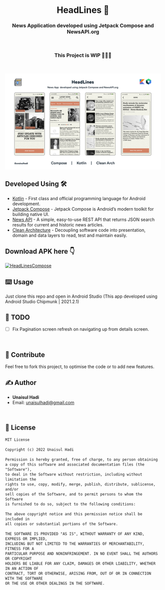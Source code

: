 <h1 align="center">HeadLines 📰</h1>
<h3 align="center">News Application developed using Jetpack Compose and NewsAPI.org</h3>
<br/>

<h3 align="center">This Project is WIP 👷‍♀️🚧</h1></br>

![App Cover](https://github.com/unaisulhadi/HeadLinesCompose/blob/main/art/screenshot.jpg?raw=true)

## Developed Using 🛠
- [Kotlin](https://kotlinlang.org/) - First class and official programming language for Android development.
- [Jetpack Compose](https://developer.android.com/jetpack/compose) - Jetpack Compose is Android’s modern toolkit for building native UI.
- [News API](https://newsapi.org) - A simple, easy-to-use REST API that returns JSON search results for current and historic news articles.
- [Clean Architecture](https://proandroiddev.com/android-clean-architecture-with-viewmodel-usecases-and-repositories-part-1-b9e63889a1aa) - Decoupling software code into presentation, domain and data layers to read, test and maintain easily.

## Download APK here 👇
[![HeadLinesCompose](https://img.shields.io/badge/HeadLines_Compose-APK-black.svg?style=for-the-badge&logo=android)](https://github.com/unaisulhadi/Archives/raw/main/apk/Archives.apk)

## ⌨️ Usage
Just clone this repo and open in Android Studio (This app developed using Android Studio Chipmunk | 2021.2.1)
<br />

## 🔰 TODO
- [ ] Fix Pagination screen refresh on navigating up from details screen.
<br />

## 🍰  Contribute  
Feel free to fork this project, to optimise the code or to add new features. 
<br />

## ✍️ Author
* <b>Unaisul Hadi</b>
* Email: unaisulhadi@gmail.com
<br />

## 📝 License
```
MIT License

Copyright (c) 2022 Unaisul Hadi

Permission is hereby granted, free of charge, to any person obtaining
a copy of this software and associated documentation files (the "Software"),
to deal in the Software without restriction, including without limitation the 
rights to use, copy, modify, merge, publish, distribute, sublicense, and/or 
sell copies of the Software, and to permit persons to whom the Software 
is furnished to do so, subject to the following conditions:

The above copyright notice and this permission notice shall be included in 
all copies or substantial portions of the Software.

THE SOFTWARE IS PROVIDED "AS IS", WITHOUT WARRANTY OF ANY KIND, EXPRESS OR IMPLIED, 
INCLUDING BUT NOT LIMITED TO THE WARRANTIES OF MERCHANTABILITY, FITNESS FOR A 
PARTICULAR PURPOSE AND NONINFRINGEMENT. IN NO EVENT SHALL THE AUTHORS OR COPYRIGHT 
HOLDERS BE LIABLE FOR ANY CLAIM, DAMAGES OR OTHER LIABILITY, WHETHER IN AN ACTION OF 
CONTRACT, TORT OR OTHERWISE, ARISING FROM, OUT OF OR IN CONNECTION WITH THE SOFTWARE
OR THE USE OR OTHER DEALINGS IN THE SOFTWARE.
```
